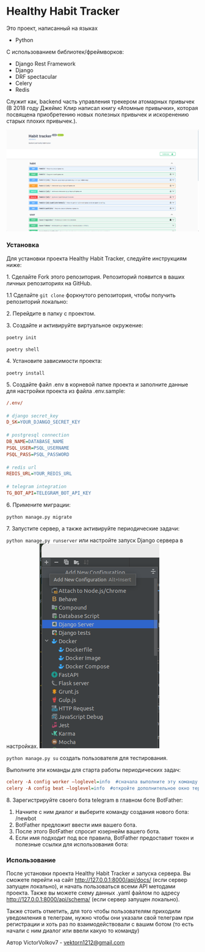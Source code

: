 # **Healthy Habit Tracker** 
Это проект, написанный на языках 

- Python

С использованием библиотек/фреймворков:
- Django Rest Framework
- Django
- DRF spectacular
- Celery
- Redis

Служит как, backend часть управления трекером атомарных привычек (В 2018 году Джеймс Клир написал книгу «Атомные привычки», 
которая посвящена приобретению новых полезных привычек и искоренению старых плохих привычек.).</p>
![img.png](readme_images/img.png)

### **Установка**
Для установки проекта Healthy Habit Tracker, следуйте инструкциям ниже:

<p>1. Сделайте Fork этого репозитория. Репозиторий появится в ваших личных репозиториях на GitHub.</p>

1.1 Сделайте `git clone` форкнутого репозитория, чтобы получить репозиторий локально:

<p>2. Перейдите в папку с проектом.</p>

<p>3. Создайте и активируйте виртуальное окружение:</p>

`poetry init`

`poetry shell`

<p>4. Установите зависимости проекта:</p>

`poetry install`

<p>5. Создайте файл .env в корневой папке проекта и заполните данные для настройки проекта из файла .env.sample:</p>

```ini
/.env/

# django secret_key
D_SK=YOUR_DJANGO_SECRET_KEY

# postgresql connection
DB_NAME=DATABASE_NAME
PSQL_USER=PSQL_USERNAME
PSQL_PASS=PSQL_PASSWORD

# redis url
REDIS_URL=YOUR_REDIS_URL

# telegram integration
TG_BOT_API=TELEGRAM_BOT_API_KEY
```

<p>6. Примените миграции:</p>

`python manage.py migrate`

<p>7. Запустите сервер, а также активируйте периодические задачи:</p>

`python manage.py runserver` или настройте запуск Django сервера в настройках.
![img_1.png](readme_images/img_1.png)

`python manage.py su` создать пользователя для тестирования.

Выполните эти команды для старта работы периодических задач:
```ini
celery -A config worker —loglevel=info  #сначала выполните эту команду
celery -A config beat —loglevel=info  #откройте дополнительное окно терминала и выполните эту команду
```

<p>8. Зарегистрируйте своего бота telegram в главном боте BotFather:

1. Начните с ним диалог и выберите команду создания нового бота: /newbot
2. BotFather предложит ввести имя вашего бота.
3. После этого BotFather спросит юзернейм вашего бота.
4. Если имя подходит под все правила, BotFather предоставит токен и полезные ссылки для использования бота:
</p>

### **Использование**
После установки проекта Healthy Habit Tracker и запуска сервера. Вы сможете перейти на сайт 
http://127.0.0.1:8000/api/docs/ 
(если сервер запущен локально), и начать пользоваться всеми API методами проекта. Также вы можете схему данных .yaml 
файлом по адресу http://127.0.0.1:8000/api/schema/ (если сервер запущен локально).

Также стоить отметить, для того чтобы пользователям приходили уведомления в телеграм, нужно чтобы они указали свой
телеграм при регистрации и хоть раз по взаимодействовали с вашим ботом (то есть начали с ним диалог или ввели
какую то команду)


Автор
VictorVolkov7 - vektorn1212@gmail.com